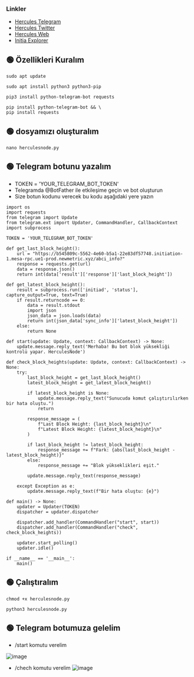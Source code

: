### Linkler
 * [Hercules Telegram](https://t.me/HerculesNode)
 * [Hercules Twitter](https://twitter.com/Herculesnode)
 * [Hercules Web](https://herculesnode.xyz)
 * [Initia Explorer](https://explorer.herculesnode.xyz/0G-Testnet/staking)


## 🟢 Özellikleri Kuralım

```shell
sudo apt update
```
```shell
sudo apt install python3 python3-pip
```
```shell
pip3 install python-telegram-bot requests
```

```shell
pip install python-telegram-bot && \
pip install requests
```

## 🟢 dosyamızı oluşturalım

```shell
nano herculesnode.py
```

## 🟢 Telegram botunu yazalım

- TOKEN = 'YOUR_TELEGRAM_BOT_TOKEN'  
- Telegramda @BotFather ile etkileşime geçin ve bot oluşturun 
- Size botun kodunu verecek bu kodu aşağıdaki yere yazın

```shell
import os
import requests
from telegram import Update
from telegram.ext import Updater, CommandHandler, CallbackContext
import subprocess

TOKEN = 'YOUR_TELEGRAM_BOT_TOKEN'

def get_last_block_height():
    url = "https://b545809c-5562-4e60-b5a1-22e83df57748.initiation-1.mesa-rpc.ue1-prod.newmetric.xyz/abci_info?"
    response = requests.get(url)
    data = response.json()
    return int(data['result']['response']['last_block_height'])

def get_latest_block_height():
    result = subprocess.run(['initiad', 'status'], capture_output=True, text=True)
    if result.returncode == 0:
        data = result.stdout
        import json
        json_data = json.loads(data)
        return int(json_data['sync_info']['latest_block_height'])
    else:
        return None

def start(update: Update, context: CallbackContext) -> None:
    update.message.reply_text('Merhaba! Bu bot blok yüksekliği kontrolü yapar. HerculesNode')

def check_block_heights(update: Update, context: CallbackContext) -> None:
    try:
        last_block_height = get_last_block_height()
        latest_block_height = get_latest_block_height()

        if latest_block_height is None:
            update.message.reply_text("Sunucuda komut çalıştırılırken bir hata oluştu.")
            return

        response_message = (
            f"Last Block Height: {last_block_height}\n"
            f"Latest Block Height: {latest_block_height}\n"
        )

        if last_block_height != latest_block_height:
            response_message += f"Fark: {abs(last_block_height - latest_block_height)}"
        else:
            response_message += "Blok yükseklikleri eşit."

        update.message.reply_text(response_message)

    except Exception as e:
        update.message.reply_text(f"Bir hata oluştu: {e}")

def main() -> None:
    updater = Updater(TOKEN)
    dispatcher = updater.dispatcher

    dispatcher.add_handler(CommandHandler("start", start))
    dispatcher.add_handler(CommandHandler("check", check_block_heights))

    updater.start_polling()
    updater.idle()

if __name__ == '__main__':
    main()

```

## 🟢 Çalıştıralım

```shell
chmod +x herculesnode.py
```

```shell
python3 herculesnode.py
```


## 🟢 Telegram botumuza gelelim

- /start komutu verelim

![image](https://github.com/HerculesNode/Testnet-Rehber/assets/101635385/87c554ca-7855-497a-ba76-59f5700e1a75)


- /chech komutu verelim
![image](https://github.com/HerculesNode/Testnet-Rehber/assets/101635385/678226bb-1f46-4744-ae71-783745d25bbd)
